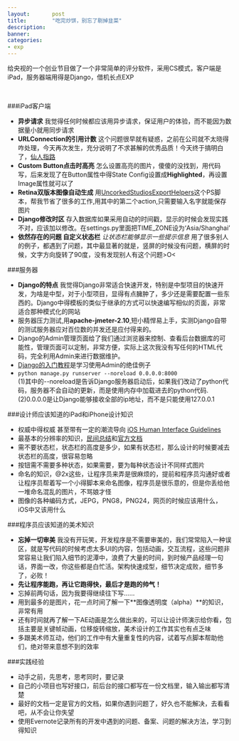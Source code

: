 ```yaml
---
layout:       post
title:        "吃完炒饼，别忘了剔掉韭菜"
description: 
banner: 
categories: 
- exp
---
```



给央视的一个创业节目做了一个非常简单的评分软件，采用CS模式，客户端是iPad，服务器端用得是Django，借机长点EXP  

<br />

###iPad客户端  

- **异步请求** 我觉得任何时候都应该用异步请求，保证用户的体验，而不能因为数据量小就用同步请求
- **URLConnection的引用计数** 这个问题很早就有疑惑，之前在公司就不太晓得咋处理，今天再次发生，充分说明了不求甚解的优秀品质！今天终于搞明白了，[仙人指路](http://stackoverflow.com/questions/1632168/when-to-call-release-on-nsurlconnection-delegate)
- **Custom Button点击时高亮** 怎么设置高亮的图片，傻傻的没找到，用代码写，后来发现了在Button属性中得State Config设置成**Highlighted**，再设置Image属性就可以了
- **Retina双版本图像自动生成** 用[UncorkedStudiosExportHelpers](http://uncorkedstudios.com/blog/best-photoshop-export-action-ever)这个PS脚本，帮我节省了很多的工作,用其中的第二个action,只需要输入名字就能保存图片
- **Django修改时区** 存入数据库如果采用自动的时间戳，显示的时候会发现实践不对，应该加以修改。在settings.py里面把TIME_ZONE设为‘Asia/Shanghai’
- **依然存在的问题 自定义状态栏** *让状态栏能够显示一些提示信息* 用了很多别人的例子，都遇到了问题，其中最显著的就是，竖屏的时候没有问题，横屏的时候，文字方向旋转了90度，没有发现别人有这个问题>O<


###服务器  
- **Django的特点** 我觉得Django非常适合快速开发，特别是中型项目的快速开发，为啥是中型，对于小型项目，显得有点臃肿了，多少还是需要配置一些东西的。Django中得模板的类似于继承的方式可以快速编写相似的页面，非常适合那种模式化的网站
- 服务器压力测试,用**apache-jmeter-2.10**,短小精悍易上手，实测Django自带的测试服务器应对百位数的并发还是应付得来的。
- Django的Admin管理页面给了我们通过浏览器来控制、查看后台数据库的可能性，管理页面可以定制，非常方便，实际上这次我没有写任何的HTML代码，完全利用Admin来进行数据维护。
- [Django的入门教程](https://docs.djangoproject.com/en/1.6/intro/tutorial02/)是学习使用Admin的绝佳例子
- `python manage.py runserver --noreload 0.0.0.0:8000`  
(1)其中的--noreload是告诉Django服务器启动后，如果我们改动了python代码，服务器不会自动的更新，而是使用内存中加载进去的python代码.
(2)0.0.0.0是让Django能够接收全部的ip地址，而不是只能使用127.0.0.1

###设计师应该知道的iPad和iPhone设计知识  
- 权威中得权威 甚至带有一定的潮流导向 [iOS Human Interface Guidelines](https://developer.apple.com/library/ios/documentation/UserExperience/Conceptual/MobileHIG/index.html#//apple_ref/doc/uid/TP40006556)
- 最基本的分辨率的知识，[民间总结](http://www.iosres.com/)和[官方文档](https://developer.apple.com/library/ios/documentation/userexperience/conceptual/mobilehig/IconMatrix.html)
- 需不要状态栏，状态栏的高度是多少，如果有状态栏，那么设计的时候要减去状态栏的高度，很容易忽略
- 按钮需不需要多种状态，如果需要，要为每种状态设计不同样式图片
- 命名的知识，@2x这些，让程序员来弄是很麻烦的，提前和程序员沟通好或者让程序员帮着写一个小得脚本来命名图像，程序员是很乐意的，但是你丢给他一堆命名混乱的图片，不骂娘才怪
- 图像的各种编码方式，JEPG，PNG8，PNG24，网页的时候应该用什么，iOS中又该用什么

###程序员应该知道的美术知识  
- **忘掉一切审美** 我没有开玩笑，开发程序是不需要审美的，我们常常陷入一种误区，就是写代码的时候考虑太多UI的内容，包括动画，交互流程，这些问题非常容易让我们陷入细节的泥潭中，浪费了大量的时间，到时候产品经理一句话，界面一改，你这些都是白忙活。架构快速成型，细节决定成败，细节多了，必败！
- **先让程序能跑，再让它跑得快，最后才是跑的帅气！**
- 忘掉前两句话，因为我要得继续往下写……
- 用到最多的是图片，花一点时间了解一下**图像透明度（alpha）**的知识，非常有用
- 还有时间就再了解一下AE动画是怎么做出来的，可以让设计师演示给你看，包括主要是关键帧动画，位移旋转缩放，美术设计的工作其实也有点乏味
- 多跟美术师互动，他们的工作中有大量重复性的内容，试着写点脚本帮助他们，绝对带来意想不到的效率


###实践经验  
- 动手之前，先思考，思考同时，要记录
- 自己的小项目也写好接口，前后台的接口都写在一份文档里，输入输出都写清楚
- 最好的文档一定是官方的文档，如果你遇到问题了，好久也不能解决，去看看吧，从不会让你失望
- 使用Evernote记录所有的开发中遇到的问题、备案、问题的解决方法，学习到得知识

